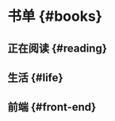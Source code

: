 # 书单 {#books}

## 正在阅读 {#reading}

<VirtualBook :books="[
{
  title: '深入浅出Vue.js',
  spine: '#52B47E',
  tag: 'Vue',
  cover: '../images/vue2.jpeg'
},{
  title: '停止你的内在战争',
  spine: '#E45D42',
  tag: '',
  cover: '../images/stopwar.jpeg'
}
]"></VirtualBook>

## 生活 {#life}

<VirtualBook :books="[
{
title: '时间从来不语，却回答了所有问题',
spine: '#E5CA9D',
tag: '',
cover: '../images/time.jpeg'
}
]"></VirtualBook>

## 前端 {#front-end}

<VirtualBook :books="[
{
  title: 'Vue.js 设计与实现',
  spine: '#52B47E',
  tag: 'Vue',
  cover: 'https://tva1.sinaimg.cn/large/e6c9d24egy1h298znqo73j207i09iq35.jpg'
},{
title: 'JavaScript高级程序设计',
spine: '#9C1A31',
tag: 'JS',
cover: '../images/javascript.jpeg'
},
{
  title: '你不知道的JavaScript（上）',
  spine: '#F7DF4B',
  tag: 'JS',
  cover: 'https://tva1.sinaimg.cn/large/e6c9d24egy1h20zo01oxfj207i09r3yr.jpg'
},{
  title: '你不知道的JavaScript（中）',
  spine: '#F7DF4B',
  tag: 'JS',
  cover: 'https://tva1.sinaimg.cn/large/e6c9d24egy1h20zo01oxfj207i09r3yr.jpg'
},{
  title: '深入理解ES6',
  spine: '#FFFCD0',
  tag: 'ES6',
  cover: '../images/es6.jpeg'
},{
  title: 'web性能权威指南',
  spine: '#FFFFFF',
  tag: 'web',
  cover: '../images/web.jpeg'
},{
  title: '深入浅出nodeJS',
  spine: '#FFFFFF',
  tag: '',
  cover: '../images/node.jpeg'
},{
  title: 'JavaScript设计模式与开发实践',
  spine: '#1D4699',
  tag: '',
  cover: '../images/jsDesign.jpeg'
}
]"></VirtualBook>
